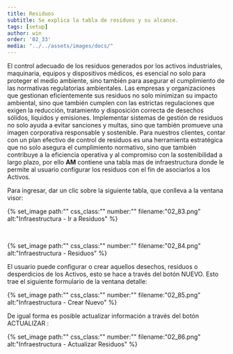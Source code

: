 ```yaml
---
title: Residuos
subtitle: Se explica la tabla de residuos y su alcance.
tags: [setup]
author: win
order: '02_33'
media: "../../assets/images/docs/"
---
```


El control adecuado de los residuos generados por los activos industriales, maquinaria, equipos y dispositivos médicos,  es esencial no solo para proteger el medio ambiente, sino también para asegurar el cumplimiento de las normativas regulatorias ambientales. Las empresas y organizaciones que gestionan eficientemente sus residuos no solo minimizan su impacto ambiental, sino que también cumplen con las estrictas regulaciones que exigen la reducción, tratamiento y disposición correcta de desechos sólidos, líquidos y emisiones. Implementar sistemas de gestión de residuos no solo ayuda a evitar sanciones y multas, sino que también promueve una imagen corporativa responsable y sostenible. Para nuestros clientes, contar con un plan efectivo de control de residuos es una herramienta estratégica que no solo asegura el cumplimiento normativo, sino que también contribuye a la eficiencia operativa y al compromiso con la sostenibilidad a largo plazo, por ello **AM** contiene una tabla mas de infraestructura donde le permite al usuario configurar los residuos con el fin de asociarlos a los <a class="btn cl-white bg-blue px-3">Activos</a>.

Para ingresar, dar un clic sobre la siguiente tabla, que conlleva a la ventana visor:

{% set_image
  path:""
  css_class:""
  number:""
  filename:"02_83.png"
  alt:"Infraestructura - Ir a Residuos"
%}

<br>

{% set_image
  path:""
  css_class:""
  number:""
  filename:"02_84.png"
  alt:"Infraestructura - Residuos"
%}

El usuario puede configurar o crear aquellos desechos, residuos o desperdicios de los Activos, esto se hace a través del botón <a class="btn cl-blue bg-white px-3"> NUEVO</a>. Esto trae el siguiente formulario de la ventana detalle:

{% set_image
  path:""
  css_class:""
  number:""
  filename:"02_85.png"
  alt:"Infraestructura - Crear Nuevo"
%}

De igual forma es posible actualizar información a través del botón <a class="btn blue">ACTUALIZAR <span class="mdi mdi-pencil"></span></a>:

{% set_image
  path:""
  css_class:""
  number:""
  filename:"02_86.png"
  alt:"Infraestructura - Actualizar Residuos"
%}